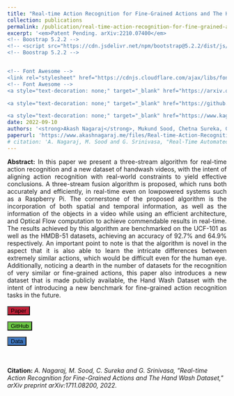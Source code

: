 ```yaml
---
title: "Real-time Action Recognition for Fine-Grained Actions and The Hand Wash Dataset"
collection: publications
permalink: /publication/real-time-action-recognition-for-fine-grained-actions-and-the-hand-wash-dataset
excerpt: '<em>Patent Pending. arXiv:2210.07400</em>
<!-- Boostrap 5.2.2 -->
<!-- <script src="https://cdn.jsdelivr.net/npm/bootstrap@5.2.2/dist/js/bootstrap.min.js" integrity="sha384-IDwe1+LCz02ROU9k972gdyvl+AESN10+x7tBKgc9I5HFtuNz0wWnPclzo6p9vxnk" crossorigin="anonymous"></script> -->
<!-- Boostrap 5.2.2 -->


<!-- Font Awesome -->
<link rel="stylesheet" href="https://cdnjs.cloudflare.com/ajax/libs/font-awesome/6.2.0/css/all.min.css" integrity="sha512-xh6O/CkQoPOWDdYTDqeRdPCVd1SpvCA9XXcUnZS2FmJNp1coAFzvtCN9BmamE+4aHK8yyUHUSCcJHgXloTyT2A==" crossorigin="anonymous" referrerpolicy="no-referrer" />
<!-- Font Awesome -->
<a style="text-decoration: none;" target="_blank" href="https://arxiv.org/abs/2210.07400"><button type="button" class="btn btn-primary" style="background-color: #bd1f36;" ><i class="fa-solid fa-file-pdf"></i> arXiv</button></a>

<a style="text-decoration: none;" target="_blank" href="https://github.com/grassknoted/Modified-Two-Stream-Fusion-for-Real-time-ActionRecognition"><button  style="background-color: #6cc644;" type="button" class="btn btn-info"><i class="fa-brands fa-github"></i> GitHub</button></a>

<a style="text-decoration: none;" target="_blank" href="https://www.kaggle.com/datasets/realtimear/hand-wash-dataset/data"><button type="button" class="btn btn-warning" style="background-color: #4078c0;" ><i class="fa-solid fa-database"></i> Data</button></a>'
date: 2022-09-10
authors: '<strong>Akash Nagaraj</strong>, Mukund Sood, Chetna Sureka, Gowri Srinivasa'
paperurl: 'https://www.akashnagaraj.me/files/Real-time-Action-Recognition-for-Fine-Grained-Actions-and-The-Hand-Wash-Dataset.pdf'
# citation: 'A. Nagaraj, M. Sood and G. Srinivasa, "Real-Time Automated Answer Scoring," 2018 IEEE 18th International Conference on Advanced Learning Technologies (ICALT), 2018, pp. 231-232, doi: 10.1109/ICALT.2018.00122.'
---
```

<!-- Google tag (gtag.js) -->
<script async src="https://www.googletagmanager.com/gtag/js?id=G-N13ZXFY26T"></script>
<script>
  window.dataLayer = window.dataLayer || [];
  function gtag(){dataLayer.push(arguments);}
  gtag('js', new Date());

  gtag('config', 'G-N13ZXFY26T');
</script>
<!-- Bootstrap 4.0 -->
<link rel="stylesheet" href="https://cdn.jsdelivr.net/npm/bootstrap@4.0.0/dist/css/bootstrap.min.css" integrity="sha384-Gn5384xqQ1aoWXA+058RXPxPg6fy4IWvTNh0E263XmFcJlSAwiGgFAW/dAiS6JXm" crossorigin="anonymous">

<!-- <script src="https://code.jquery.com/jquery-3.2.1.slim.min.js" integrity="sha384-KJ3o2DKtIkvYIK3UENzmM7KCkRr/rE9/Qpg6aAZGJwFDMVNA/GpGFF93hXpG5KkN" crossorigin="anonymous"></script>
<script src="https://cdn.jsdelivr.net/npm/popper.js@1.12.9/dist/umd/popper.min.js" integrity="sha384-ApNbgh9B+Y1QKtv3Rn7W3mgPxhU9K/ScQsAP7hUibX39j7fakFPskvXusvfa0b4Q" crossorigin="anonymous"></script>
<script src="https://cdn.jsdelivr.net/npm/bootstrap@4.0.0/dist/js/bootstrap.min.js" integrity="sha384-JZR6Spejh4U02d8jOt6vLEHfe/JQGiRRSQQxSfFWpi1MquVdAyjUar5+76PVCmYl" crossorigin="anonymous"></script> -->
<!-- Bootstrap 4.0 -->


<!-- JS Popper -->
<!-- <script src="https://cdn.jsdelivr.net/npm/@popperjs/core@2.11.6/dist/umd/popper.min.js" integrity="sha384-oBqDVmMz9ATKxIep9tiCxS/Z9fNfEXiDAYTujMAeBAsjFuCZSmKbSSUnQlmh/jp3" crossorigin="anonymous"></script> -->
<!-- JS Popper -->


<!-- Boostrap 5.2.2 -->
<!-- <script src="https://cdn.jsdelivr.net/npm/bootstrap@5.2.2/dist/js/bootstrap.min.js" integrity="sha384-IDwe1+LCz02ROU9k972gdyvl+AESN10+x7tBKgc9I5HFtuNz0wWnPclzo6p9vxnk" crossorigin="anonymous"></script> -->
<!-- Boostrap 5.2.2 -->


<!-- Font Awesome -->
<link rel="stylesheet" href="https://cdnjs.cloudflare.com/ajax/libs/font-awesome/6.2.0/css/all.min.css" integrity="sha512-xh6O/CkQoPOWDdYTDqeRdPCVd1SpvCA9XXcUnZS2FmJNp1coAFzvtCN9BmamE+4aHK8yyUHUSCcJHgXloTyT2A==" crossorigin="anonymous" referrerpolicy="no-referrer" />
<!-- Font Awesome -->


<div style="text-align: justify; text-justify: inter-word;"><strong>Abstract:</strong> In this paper we present a three-stream algorithm for real-time action recognition and a new dataset of handwash videos, with the intent of aligning action recognition with real-world constraints to yield effective conclusions. A three-stream fusion algorithm is proposed, which runs both accurately and efficiently, in real-time even on lowpowered systems such as a Raspberry Pi. The cornerstone of the proposed algorithm is the incorporation of both spatial and temporal information, as well as the information of the objects in a video while using an efficient architecture, and Optical Flow computation to achieve commendable results in real-time. The results achieved by this algorithm are benchmarked on the UCF-101 as well as the HMDB-51 datasets, achieving an accuracy of 92.7% and 64.9% respectively. An important point to note is that the algorithm is novel in the aspect that it is also able to learn the intricate differences between extremely similar actions, which would be difficult even for the human eye. Additionally, noticing a dearth in the number of datasets for the recognition of very similar or fine-grained actions, this paper also introduces a new dataset that is made publicly available, the Hand Wash Dataset with the intent of introducing a new benchmark for fine-grained action recognition tasks in the future.</div>
<br>
<div>
<a style="text-decoration: none;" target="_blank" href="https://www.akashnagaraj.me/files/Real-time-Action-Recognition-for-Fine-Grained-Actions-and-The-Hand-Wash-Dataset.pdf"><button type="button" class="btn btn-primary" style="background-color: #bd1f36;"><i class="fa-solid fa-file-pdf"></i> Paper</button></a>

<a style="text-decoration: none;" target="_blank" href="https://github.com/grassknoted/Modified-Two-Stream-Fusion-for-Real-time-ActionRecognition"><button type="button" class="btn btn-info" style="background-color: #6cc644;" ><i class="fa-brands fa-github"></i> GitHub</button></a>

<a style="text-decoration: none;" target="_blank" href="https://www.kaggle.com/datasets/realtimear/hand-wash-dataset/data"><button type="button" class="btn btn-warning" style="background-color: #4078c0;" ><i class="fa-solid fa-database"></i> Data</button></a>
</div>
<br><br>
<strong>Citation:</strong> <em>A. Nagaraj, M. Sood, C. Sureka and G. Srinivasa, "Real-time Action Recognition for Fine-Grained Actions and The Hand Wash Dataset," arXiv preprint arXiv:1711.08200, 2022.</em>